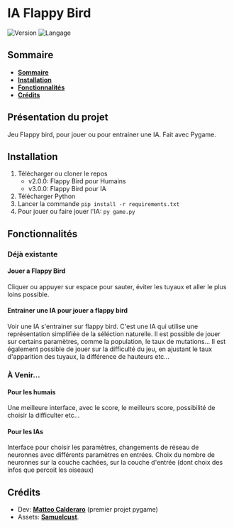 # IA Flappy Bird
![Version](https://img.shields.io/badge/Version-v3.0.0-blueviolet)
![Langage](https://img.shields.io/badge/Langage-Python-0052cf)

## Sommaire 

* **[Sommaire](#Sommaire)**
* **[Installation](#Installation)**
* **[Fonctionnalités](#fonctionnalités)**
* **[Crédits](#crédits)**
  

## Présentation du projet

Jeu Flappy bird, pour jouer ou pour entrainer une IA. Fait avec Pygame.


## Installation

1. Télécharger ou cloner le repos
   * v2.0.0: Flappy Bird pour Humains
   * v3.0.0: Flappy Bird pour IA
2. Télécharger Python
3. Lancer la commande `pip install -r requirements.txt`
4. Pour jouer ou faire jouer l'IA: `py game.py`


## Fonctionnalités

### Déjà existante

#### Jouer a Flappy Bird

Cliquer ou appuyer sur espace pour sauter, éviter les tuyaux et aller le plus loins possible.

#### Entrainer une IA pour jouer a flappy bird

Voir une IA s'entrainer sur flappy bird. C'est une IA qui utilise une représentation simplifiée de la séléction naturelle. 
Il est possible de jouer sur certains paramètres, comme la population, le taux de mutations...
Il est également possible de jouer sur la difficulté du jeu, en ajustant le taux d'apparition des tuyaux, la différence de hauteurs etc...

### À Venir...

#### Pour les humais

Une meilleure interface, avec le score, le meilleurs score, possibilité de choisir la difficulter etc...

#### Pour les IAs

Interface pour choisir les paramètres, changements de réseau de neuronnes avec différents paramètres en entrées. Choix du nombre de neuronnes sur la couche cachées, sur la couche d'entrée (dont choix des infos que percoit les oiseaux)

## Crédits

- Dev: **[Matteo Calderaro](https://github.com/Totamaa)** (premier projet pygame)
- Assets: **[Samuelcust](https://github.com/samuelcust/flappy-bird-assets)**.